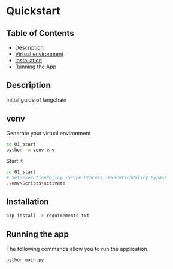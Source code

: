 # Quickstart

## Table of Contents
- [Description](#description)
- [Virtual environment](#venv)
- [Installation](#installation)
- [Running the App](#running-the-app)

## Description

Initial guide of langchain

## venv
Generate your virtual environment

```bash
cd 01_start
python -m venv env
```

Start it
```bash
cd 01_start
# Set-ExecutionPolicy -Scope Process -ExecutionPolicy Bypass
.\env\Scripts\activate
```

## Installation

```bash
pip install -r requirements.txt
```

## Running the app
The following commands allow you to run the application.

```bash
python main.py
```
